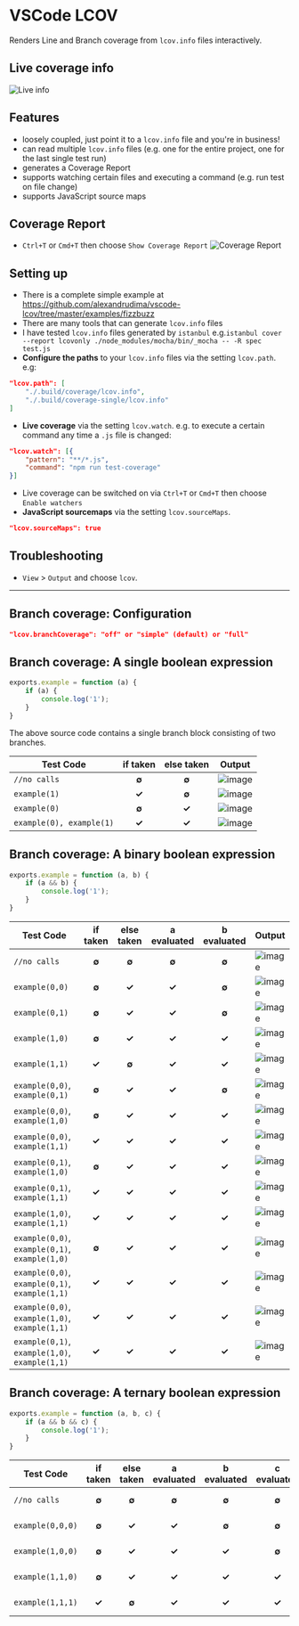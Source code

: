 # VSCode LCOV

Renders Line and Branch coverage from `lcov.info` files interactively.

## Live coverage info

![Live info](https://cloud.githubusercontent.com/assets/5047891/18036349/9101c648-6d68-11e6-9502-4ed14e03f51e.gif)

## Features

* loosely coupled, just point it to a `lcov.info` file and you're in business!
* can read multiple `lcov.info` files (e.g. one for the entire project, one for the last single test run)
* generates a Coverage Report
* supports watching certain files and executing a command (e.g. run test on file change)
* supports JavaScript source maps

## Coverage Report
 * `Ctrl+T` or `Cmd+T` then choose `Show Coverage Report`
![Coverage Report](https://cloud.githubusercontent.com/assets/5047891/18036350/94acd634-6d68-11e6-908b-a18ef6b80c0f.gif)

## Setting up

* There is a complete simple example at https://github.com/alexandrudima/vscode-lcov/tree/master/examples/fizzbuzz
* There are many tools that can generate `lcov.info` files
* I have tested `lcov.info` files generated by `istanbul` e.g.`istanbul cover --report lcovonly ./node_modules/mocha/bin/_mocha -- -R spec test.js`
* **Configure the paths** to your `lcov.info` files via the setting `lcov.path`. e.g:
```json
"lcov.path": [
    "./.build/coverage/lcov.info",
    "./.build/coverage-single/lcov.info"
]
```
* **Live coverage** via the setting `lcov.watch`. e.g. to execute a certain command any time a `.js` file is changed:
```json
"lcov.watch": [{
    "pattern": "**/*.js",
    "command": "npm run test-coverage"
}]
```
* Live coverage can be switched on via `Ctrl+T` or `Cmd+T` then choose `Enable watchers`
* **JavaScript sourcemaps** via the setting `lcov.sourceMaps`.
```json
"lcov.sourceMaps": true
```

## Troubleshooting
 * `View` > `Output` and choose `lcov`.

---

## Branch coverage: Configuration

```json
"lcov.branchCoverage": "off" or "simple" (default) or "full"
```

## Branch coverage: A single boolean expression

```js
exports.example = function (a) {
	if (a) {
		console.log('1');
	}
}
```

The above source code contains a single branch block consisting of two branches.

|  Test Code               | if taken | else taken |  Output |
|--------------------------|:--------:|:----------:|---------|
| `//no calls`             |   **∅**  |    **∅**   | ![image](https://cloud.githubusercontent.com/assets/5047891/18345523/308ccea0-75bc-11e6-8d2c-f15cd8c8796c.png) |
| `example(1)`             |   **✓**  |    **∅**   | ![image](https://cloud.githubusercontent.com/assets/5047891/18346801/942d4d94-75c2-11e6-9925-1349ccffc2bb.png) |
| `example(0)`             |   **∅**  |    **✓**   | ![image](https://cloud.githubusercontent.com/assets/5047891/18346828/b20a862e-75c2-11e6-9404-b16cc955b150.png) |
| `example(0), example(1)` |   **✓**  |    **✓**   | ![image](https://cloud.githubusercontent.com/assets/5047891/18346867/d86d2394-75c2-11e6-8c76-ea6de4c57644.png) |

## Branch coverage: A binary boolean expression

```js
exports.example = function (a, b) {
	if (a && b) {
		console.log('1');
	}
}
```

|  Test Code                                     | if taken | else taken | a evaluated | b evaluated |  Output |
|------------------------------------------------|:--------:|:----------:|:-----------:|:-----------:|---------|
| `//no calls`                                   |   **∅**  |    **∅**   |    **∅**    |    **∅**    | ![image](https://cloud.githubusercontent.com/assets/5047891/18349139/f1d6c5d0-75cf-11e6-879b-f561bdd3d44a.png) |
| `example(0,0)`                                 |   **∅**  |    **✓**   |    **✓**    |    **∅**    | ![image](https://cloud.githubusercontent.com/assets/5047891/18349161/162373e8-75d0-11e6-868a-bc2c3a9f0bf4.png) |
| `example(0,1)`                                 |   **∅**  |    **✓**   |    **✓**    |    **∅**    | ![image](https://cloud.githubusercontent.com/assets/5047891/18349181/33c268b4-75d0-11e6-93e7-9e9249609511.png) |
| `example(1,0)`                                 |   **∅**  |    **✓**   |    **✓**    |    **✓**    | ![image](https://cloud.githubusercontent.com/assets/5047891/18349199/4fa9beba-75d0-11e6-83b7-61c54407ad6d.png) |
| `example(1,1)`                                 |   **✓**  |    **∅**   |    **✓**    |    **✓**    | ![image](https://cloud.githubusercontent.com/assets/5047891/18349218/62efca8c-75d0-11e6-8c6c-038e2ecd9ed7.png) |
| `example(0,0)`, `example(0,1)`                 |   **∅**  |    **✓**   |    **✓**    |    **∅**    | ![image](https://cloud.githubusercontent.com/assets/5047891/18349295/f89324b2-75d0-11e6-88d9-08034771a6d3.png) |
| `example(0,0)`, `example(1,0)`                 |   **∅**  |    **✓**   |    **✓**    |    **✓**    | ![image](https://cloud.githubusercontent.com/assets/5047891/18349328/2014641a-75d1-11e6-8e69-ac28a627abc0.png) |
| `example(0,0)`, `example(1,1)`                 |   **✓**  |    **✓**   |    **✓**    |    **✓**    | ![image](https://cloud.githubusercontent.com/assets/5047891/18349355/481f52e4-75d1-11e6-8c18-f083095fb764.png) |
| `example(0,1)`, `example(1,0)`                 |   **∅**  |    **✓**   |    **✓**    |    **✓**    | ![image](https://cloud.githubusercontent.com/assets/5047891/18349373/6ffbefe8-75d1-11e6-9762-388882e1f657.png) |
| `example(0,1)`, `example(1,1)`                 |   **✓**  |    **✓**   |    **✓**    |    **✓**    | ![image](https://cloud.githubusercontent.com/assets/5047891/18349396/972f8066-75d1-11e6-8ce7-7880854705d2.png) |
| `example(1,0)`, `example(1,1)`                 |   **✓**  |    **✓**   |    **✓**    |    **✓**    | ![image](https://cloud.githubusercontent.com/assets/5047891/18349414/ad7cb5be-75d1-11e6-8bed-f07b93c732e5.png) |
| `example(0,0)`, `example(0,1)`, `example(1,0)` |   **∅**  |    **✓**   |    **✓**    |    **✓**    | ![image](https://cloud.githubusercontent.com/assets/5047891/18349517/251ff284-75d2-11e6-8945-d910b3b19284.png) |
| `example(0,0)`, `example(0,1)`, `example(1,1)` |   **✓**  |    **✓**   |    **✓**    |    **✓**    | ![image](https://cloud.githubusercontent.com/assets/5047891/18349605/7747a390-75d2-11e6-87c5-8f3f887547bf.png) |
| `example(0,0)`, `example(1,0)`, `example(1,1)` |   **✓**  |    **✓**   |    **✓**    |    **✓**    | ![image](https://cloud.githubusercontent.com/assets/5047891/18349636/96680152-75d2-11e6-95da-38f11be1ad15.png) |
| `example(0,1)`, `example(1,0)`, `example(1,1)` |   **✓**  |    **✓**   |    **✓**    |    **✓**    | ![image](https://cloud.githubusercontent.com/assets/5047891/18349673/b2d450fc-75d2-11e6-8652-81a3f3ce5e26.png) |

## Branch coverage: A ternary boolean expression

```js
exports.example = function (a, b, c) {
	if (a && b && c) {
		console.log('1');
	}
}
```

|  Test Code                                     | if taken | else taken | a evaluated | b evaluated | c evaluated |  Output |
|------------------------------------------------|:--------:|:----------:|:-----------:|:-----------:|:-----------:|---------|
| `//no calls`                                   |   **∅**  |    **∅**   |    **∅**    |    **∅**    |    **∅**    | ![image](https://cloud.githubusercontent.com/assets/5047891/18350180/0794aae0-75d5-11e6-8d70-f06642253e73.png) |
| `example(0,0,0)`                               |   **∅**  |    **✓**   |    **✓**    |    **∅**    |    **∅**    | ![image](https://cloud.githubusercontent.com/assets/5047891/18350238/4c59e532-75d5-11e6-9611-cdc10037c1e6.png) |
| `example(1,0,0)`                               |   **∅**  |    **✓**   |    **✓**    |    **✓**    |    **∅**    | ![image](https://cloud.githubusercontent.com/assets/5047891/18350272/6bb6eb0a-75d5-11e6-8be3-3ece76abd900.png) |
| `example(1,1,0)`                               |   **∅**  |    **✓**   |    **✓**    |    **✓**    |    **✓**    | ![image](https://cloud.githubusercontent.com/assets/5047891/18350302/892c2bfa-75d5-11e6-9f38-964d8f58dc1a.png) |
| `example(1,1,1)`                               |   **✓**  |    **∅**   |    **✓**    |    **✓**    |    **✓**    | ![image](https://cloud.githubusercontent.com/assets/5047891/18350320/a53d25b0-75d5-11e6-89e2-98d2ed4ba95d.png) |

